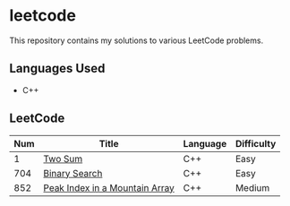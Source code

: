 # leetcode
This repository contains my solutions to various LeetCode problems.
## Languages Used
- C++
##  LeetCode

| Num | Title | Language | Difficulty |
|---| ----- | -------- | ---------- |
|1|[Two Sum](https://leetcode.com/problems/two-sum/) |C++|Easy|
|704|[Binary Search](https://leetcode.com/problems/binary-search/) |C++|Easy|
|852|[Peak Index in a Mountain Array](https://leetcode.com/problems/peak-index-in-a-mountain-array/) |C++|Medium|


